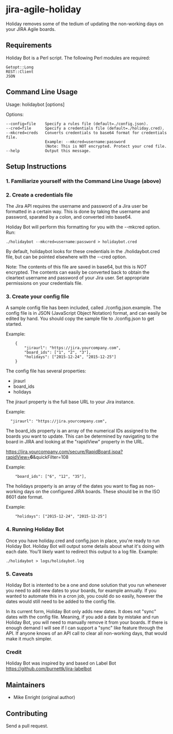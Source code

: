 # jira-agile-holiday

Holiday removes some of the tedium of updating the non-working days on your JIRA Agile boards.

##	Requirements

Holiday Bot is a Perl script.
The following Perl modules are required:

	Getopt::Long
	REST::Client
	JSON

## Command Line Usage

Usage: holidaybot [options]

Options:

	--config=file    Specify a rules file (default=./config.json).
	--cred=file      Specify a credentials file (default=./holiday.cred).
	--mkcred=creds   Converts credentials to base64 format for credentials file.
	                 Example: --mkcred=username:password
	                 (Note: This is NOT encrypted. Protect your cred file.
	--help           Output this message.


## Setup Instructions

### 1. Familiarize yourself with the Command Line Usage (above)


### 2. Create a credentials file

The Jira API requires the username and password of a Jira user
be formatted in a certain way. This is done by taking the
username and password, sparated by a colon, and converted
into base64.

Holiday Bot will perform this formatting for you with the 
--mkcred option. Run:

```
./holidaybot --mkcred=username:password > holidaybot.cred
```

By default, holidaybot looks for these credentials in the
./holidaybot.cred file, but can be pointed elsewhere with the
--cred option.

Note: The contents of this file are saved in base64, but this
is *NOT* encrypted. The contents can easily be converted back
to obtain the cleartext username and password of your Jira
user. Set appropriate permissions on your credentials file.

### 3. Create your config file

A sample config file has been included, called 
./config.json.example. The config file is in JSON (JavaScript
Object Notation) format, and can easily be edited by hand.
You should copy the sample file to ./config.json to get started.

Example:
```
	{
		"jiraurl": "https://jira.yourcompany.com",
		"board_ids": ["1", "2", "3"],
		"holidays": ["2015-12-24", "2015-12-25"]
	}
```

The config file has several properties:

* jiraurl
* board_ids
* holidays

The jiraurl property is the full base URL to your Jira
instance.

Example:
```
  "jiraurl": "https://jira.yourcompany.com",
```

The board_ids property is an array of the numerical IDs assigned to the boards 
you want to update. This can be determined by navigating to the board 
in JIRA and looking at the "rapidView" property in the URL.

https://jira.yourcompany.com/secure/RapidBoard.jspa?rapidView=<b>6</b>&quickFilter=108

Example:
```
	"board_ids": ["6", "12", "35"],
```

The holidays property is an array of the dates you want to flag as non-working days 
on the configured JIRA boards. These should be in the ISO 8601 date format.

Example:
```
	"holidays": ["2015-12-24", "2015-12-25"]
```



### 4. Running Holiday Bot

Once you have holiday.cred and config.json in place, you're ready
to run Holiday Bot. Holiday Bot will output some details about what it's
doing with each date. You'll likely want to redirect this output
to a log file. Example:

```
./holidaybot > logs/holidaybot.log
```

### 5. Caveats

Holiday Bot is intented to be a one and done solution that you run whenever 
you need to add new dates to your boards, for example annually. If you wanted to 
automate this in a cron job, you could do so easily, however the dates would 
still need to be added to the config file.

In its current form, Holiday Bot only adds new dates. It does not "sync" dates 
with the config file. Meaning, if you add a date by mistake and run Holiday Bot,
you will need to manually remove it from your boards. If there is enough demand
I will see if I can support a "sync" like feature through the API. If anyone knows
of an API call to clear all non-working days, that would make it much simpler.

### Credit

Holiday Bot was inspired by and based on Label Bot https://github.com/burnettk/jira-labelbot

## Maintainers

* Mike Enright (original author)

## Contributing

Send a pull request.
